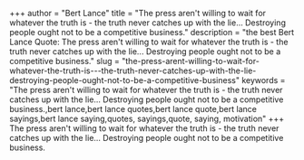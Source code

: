 +++
author = "Bert Lance"
title = "The press aren't willing to wait for whatever the truth is - the truth never catches up with the lie... Destroying people ought not to be a competitive business."
description = "the best Bert Lance Quote: The press aren't willing to wait for whatever the truth is - the truth never catches up with the lie... Destroying people ought not to be a competitive business."
slug = "the-press-arent-willing-to-wait-for-whatever-the-truth-is---the-truth-never-catches-up-with-the-lie-destroying-people-ought-not-to-be-a-competitive-business"
keywords = "The press aren't willing to wait for whatever the truth is - the truth never catches up with the lie... Destroying people ought not to be a competitive business.,bert lance,bert lance quotes,bert lance quote,bert lance sayings,bert lance saying,quotes, sayings,quote, saying, motivation"
+++
The press aren't willing to wait for whatever the truth is - the truth never catches up with the lie... Destroying people ought not to be a competitive business.
